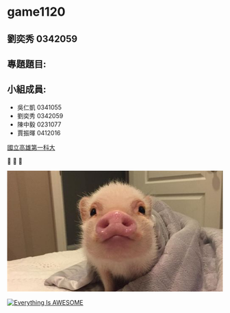 # game1120

## 劉奕秀 0342059

## 專題題目:
## 小組成員:
* 吳仁凱 0341055
* 劉奕秀 0342059
* 陳中毅 0231077
* 賈振暉 0412016

[國立高雄第一科大](http://www.nkfust.edu.tw/bin/home.php)

:pig: :panda_face: :rabbit:

![吳仁凱](PIG.jpg)

[![Everything Is AWESOME](https://img.youtube.com/vi/StTqXEQ2l-Y/0.jpg)](https://www.youtube.com/watch?v=StTqXEQ2l-Y "Everything Is AWESOME")
